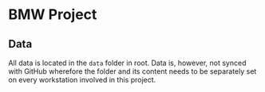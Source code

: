 # BMW Project

## Data

All data is located in the `data` folder in root. Data is, however, not synced with GitHub wherefore the folder and its content needs to be separately set on every workstation involved in this project.